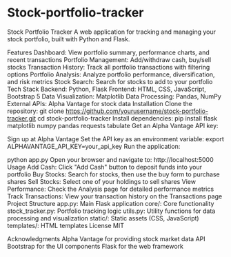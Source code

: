 # Stock-portfolio-tracker
Stock Portfolio Tracker
A web application for tracking and managing your stock portfolio, built with Python and Flask.

Features
Dashboard: View portfolio summary, performance charts, and recent transactions
Portfolio Management: Add/withdraw cash, buy/sell stocks
Transaction History: Track all portfolio transactions with filtering options
Portfolio Analysis: Analyze portfolio performance, diversification, and risk metrics
Stock Search: Search for stocks to add to your portfolio
Tech Stack
Backend: Python, Flask
Frontend: HTML, CSS, JavaScript, Bootstrap 5
Data Visualization: Matplotlib
Data Processing: Pandas, NumPy
External APIs: Alpha Vantage for stock data
Installation
Clone the repository:
git clone https://github.com/yourusername/stock-portfolio-tracker.git
cd stock-portfolio-tracker
Install dependencies:
pip install flask matplotlib numpy pandas requests tabulate
Get an Alpha Vantage API key:

Sign up at Alpha Vantage
Set the API key as an environment variable:
export ALPHAVANTAGE_API_KEY=your_api_key
Run the application:

python app.py
Open your browser and navigate to:
http://localhost:5000
Usage
Add Cash: Click "Add Cash" button to deposit funds into your portfolio
Buy Stocks: Search for stocks, then use the buy form to purchase shares
Sell Stocks: Select one of your holdings to sell shares
View Performance: Check the Analysis page for detailed performance metrics
Track Transactions: View your transaction history on the Transactions page
Project Structure
app.py: Main Flask application
core/: Core functionality
stock_tracker.py: Portfolio tracking logic
utils.py: Utility functions for data processing and visualization
static/: Static assets (CSS, JavaScript)
templates/: HTML templates
License
MIT

Acknowledgments
Alpha Vantage for providing stock market data API
Bootstrap for the UI components
Flask for the web framework
